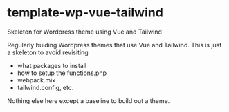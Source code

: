 # template-wp-vue-tailwind
Skeleton for Wordpress theme using Vue and Tailwind

Regularly buiding Wordpress themes that use Vue and Tailwind.
This is just a skeleton to avoid revisiting
- what packages to install
- how to setup the functions.php
- webpack.mix
- tailwind.config, etc.

Nothing else here except a baseline to build out a theme.


